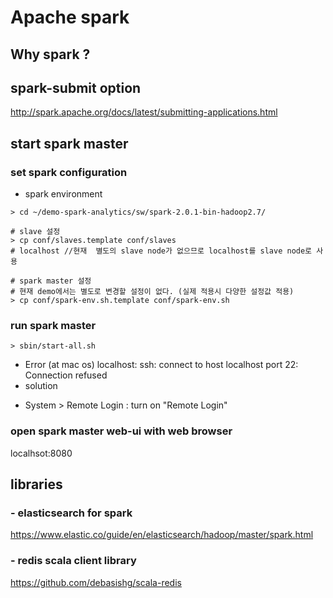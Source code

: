 # Apache spark

## Why spark ?


## spark-submit option
http://spark.apache.org/docs/latest/submitting-applications.html


## start spark master
### set spark configuration
- spark environment
```
> cd ~/demo-spark-analytics/sw/spark-2.0.1-bin-hadoop2.7/

# slave 설정
> cp conf/slaves.template conf/slaves
# localhost //현재  별도의 slave node가 없으므로 localhost를 slave node로 사용

# spark master 설정
# 현재 demo에서는 별도로 변경할 설정이 없다. (실제 적용시 다양한 설정값 적용)
> cp conf/spark-env.sh.template conf/spark-env.sh
```

### run spark master
```
> sbin/start-all.sh
```

- Error (at mac os)
localhost: ssh: connect to host localhost port 22: Connection refused
- solution
 * System > Remote Login  : turn on "Remote Login"

### open spark master web-ui with web browser
localhsot:8080

   

## libraries     

### - elasticsearch for spark
https://www.elastic.co/guide/en/elasticsearch/hadoop/master/spark.html

### - redis scala client library
https://github.com/debasishg/scala-redis